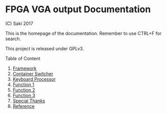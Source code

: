# FPGA VGA output Documentation
(C) Saki 2017

This is the homepage of the documentation. Remember to use CTRL+F for search.

This project is released under GPLv3.

Table of Content

1. [Framework](Framework.md)
2. [Container Switcher](Container_Switcher.md)
2. [Keyboard Processor](Keyboard_proc.md)
3. [Function 1](Function_1_Framework.md)
3. [Function 2](Function_2_Framework.md)
4. [Function 3](Function_3_Framework.md)
5. [Special Thanks](Special_Thanks.md)
6. [Reference](Reference.md)